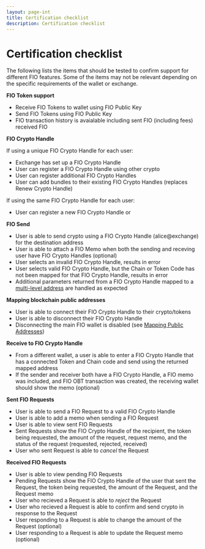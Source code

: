 ```yaml
---
layout: page-int
title: Certification checklist
description: Certification checklist
---
```


# Certification checklist

The following lists the items that should be tested to confirm support for different FIO features. Some of the items may not be relevant depending on the specific requirements of the wallet or exchange.

**FIO Token support**

-  Receive FIO Tokens to wallet using FIO Public Key
-  Send FIO Tokens using FIO Public Key
-  FIO transaction history is avaialable including sent FIO (including fees) received FIO

**FIO Crypto Handle**

If using a unique FIO Crypto Handle for each user:
-  Exchange has set up a FIO Crypto Handle
-  User can register a FIO Crypto Handle using other crypto
-  User can register additional FIO Crypto Handles
-  User can add bundles to their existing FIO Crypto Handles (replaces Renew Crypto Handle)

If using the same FIO Crypto Handle for each user:
-  User can register a new FIO Crypto Handle or 
  
**FIO Send**

-  User is able to send crypto using a FIO Crypto Handle (alice@exchange) for the destination address
-  User is able to attach a FIO Memo when both the sending and receving user have FIO Crypto Handles (optional)
-  User selects an invalid FIO Crypto Handle, results in error
-  User selects valid FIO Crypto Handle, but the Chain or Token Code has not been mapped for that FIO Crypto Handle, results in error
-  Additional parameters returned from a FIO Crypto Handle mapped to a [multi-level address]({{site.baseurl}}/docs/integration-guide/handle-mapping#multi-level-addressing) are handled as expected

**Mapping blockchain public addresses**

-  User is able to connect their FIO Crypto Handle to their crypto/tokens
-  User is able to disconnect their FIO Crypto Handle
-  Disconnecting the main FIO wallet is disabled (see [Mapping Public Addresses]({{site.baseurl}}/docs/integration-guide/handle-mapping))

**Receive to FIO Crypto Handle**

- From a different wallet, a user is able to enter a FIO Crypto Handle that has a connected Token and Chain code and send using the returned mapped address
- If the sender and receiver both have a FIO Crypto Handle, a FIO memo was included, and FIO OBT transaction was created, the receiving wallet should show the memo (optional)

**Sent FIO Requests**

-  User is able to send a FIO Request to a valid FIO Crypto Handle
-  User is able to add a memo when sending a FIO Request
-  User is able to view sent FIO Requests
-  Sent Requests show the FIO Crypto Handle of the recipient, the token being requested, the amount of the request, request memo, and the status of the request (requested, rejected, received)
-  User who sent Request is able to *cancel* the Request

**Received FIO Requests**

-  User is able to view pending FIO Requests
-  Pending Requests show the FIO Crypto Handle of the user that sent the Request, the token being requested, the amount of the Request, and the Request memo
-  User who recieved a Request is able to *reject* the Request
-  User who recieved a Request is able to confirm and send crypto in response to the Request
-  User responding to a Request is able to change the amount of the Request (optional)
-  User responding to a Request is able to update the Request memo (optional)


